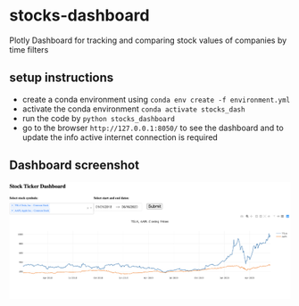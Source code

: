 # stocks-dashboard
Plotly Dashboard  for tracking and comparing stock values of companies by time filters

## setup instructions
- create a conda environment using `conda env create -f environment.yml`
- activate the conda environment `conda activate stocks_dash`
- run the code by `python stocks_dashboard`
- go to the browser `http://127.0.0.1:8050/` to see the dashboard and to update the info active internet connection is required

## Dashboard screenshot

![alt text](https://github.com/manikvenkat/stocks-dashboard/blob/master/screenshots/Screenshot%202020-06-16%20at%206.49.33%20PM.png)
